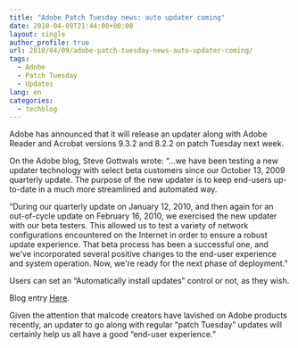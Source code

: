 ```yaml
---
title: "Adobe Patch Tuesday news: auto updater coming"
date: 2010-04-09T21:44:00+00:00
layout: single
author_profile: true
url: 2010/04/09/adobe-patch-tuesday-news-auto-updater-coming/
tags:
  - Adobe
  - Patch Tuesday
  - Updates
lang: en
categories: 
  - techblog
---
```

Adobe has announced that it will release an updater along with Adobe Reader and Acrobat versions 9.3.2 and 8.2.2 on patch Tuesday next week.

On the Adobe blog, Steve Gottwals wrote: “…we have been testing a new updater technology with select beta customers since our October 13, 2009 quarterly update. The purpose of the new updater is to keep end-users up-to-date in a much more streamlined and automated way. 

“During our quarterly update on January 12, 2010, and then again for an out-of-cycle update on February 16, 2010, we exercised the new updater with our beta testers. This allowed us to test a variety of network configurations encountered on the Internet in order to ensure a robust update experience. That beta process has been a successful one, and we've incorporated several positive changes to the end-user experience and system operation. Now, we're ready for the next phase of deployment.”

Users can set an “Automatically install updates” control or not, as they wish.

Blog entry [Here](http://blogs.adobe.com/adobereader/2010/04/upcoming_adobe_reader_and_acro.html).

Given the attention that malcode creators have lavished on Adobe products recently, an updater to go along with regular “patch Tuesday” updates will certainly help us all have a good “end-user experience.”